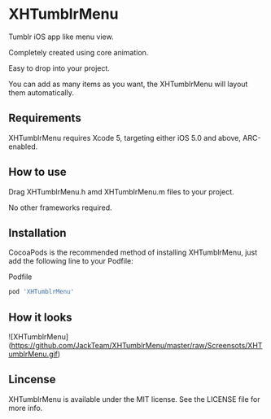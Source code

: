 XHTumblrMenu
============

Tumblr iOS app like menu view.

Completely created using core animation.

Easy to drop into your project.

You can add as many items as you want, the XHTumblrMenu will layout them automatically.


## Requirements ##

XHTumblrMenu requires Xcode 5, targeting either iOS 5.0 and above, ARC-enabled.


## How to use ##
	
Drag XHTumblrMenu.h amd XHTumblrMenu.m files to your project. 

No other frameworks required.

## Installation

CocoaPods is the recommended method of installing XHTumblrMenu, just add the following line to your Podfile:

Podfile
```ruby
pod 'XHTumblrMenu'
```

## How it looks ##

![XHTumblrMenu] (https://github.com/JackTeam/XHTumblrMenu/master/raw/Screensots/XHTumblrMenu.gif)

## Lincense ##

XHTumblrMenu is available under the MIT license. See the LICENSE file for more info.

